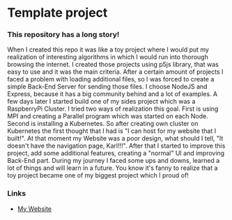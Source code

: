 # Template project

### This repository has a long story!

When I created this repo it was like a toy project where I would put my realization of interesting algorithms in which I would run into thorough browsing the internet. I created those projects using p5js library, that was easy to use and it was the main criteria. After a certain amount of projects I faced a problem with loading additional files, so I was forced to create a simple Back-End Server for sending those files. I choose NodeJS and Express, because it has a big community behind and a lot of examples. A few days later I started build one of my sides project which was a RaspberryPi Cluster. I tried two ways of realization this goal. First is using MPI and creating a Parallel program which was started on each Node. Second is installing a Kubernetes. So after creating own cluster on Kubernetes the first thought that I had is "I can host for my website that I built!". At that moment my Website was a poor design, what should I tell, "It doesn't have the navigation page, Karl!!!". After that I started to improve this project, add some additional features, creating a "normal" UI and improving Back-End part. During my journey I faced some ups and downs, learned a lot of things and will learn in a future. You know it's fanny to realize that a toy project became one of my biggest project which I proud of!

### Links

- [My Website](https://mortis-grimreaper.ddns.net/projects)
